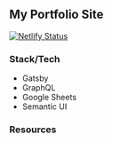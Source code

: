 ## My Portfolio Site
[![Netlify Status](https://api.netlify.com/api/v1/badges/cd69c112-f09c-4615-b98a-cf63d3798700/deploy-status)](https://app.netlify.com/sites/angry-goldstine-fad9b3/deploys)

### Stack/Tech
* Gatsby
* GraphQL
* Google Sheets
* Semantic UI

### Resources
